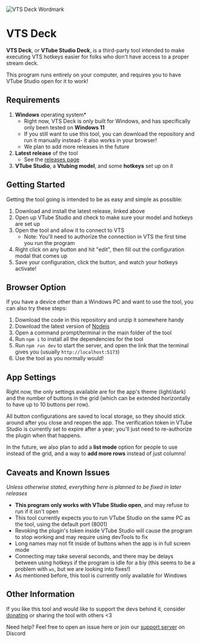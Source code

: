 ![VTS Deck Wordmark](https://cdn.greysdawn.com/img/ta5d0.png)

# VTS Deck
**VTS Deck**, or **VTube Studio Deck**, is a third-party tool intended to make executing 
VTS hotkeys easier for folks who don't have access to a proper stream deck.

This program runs entirely on your computer, and requires you to have VTube Studio open 
for it to work!

## Requirements
1. **Windows** operating system\*
   - Right now, VTS Deck is only built for Windows, and has specifically only been tested on **Windows 11**
   - If you still want to use this tool, you can download the repository and run it manually instead- it also works in your browser!
   - We plan to add more releases in the future
2. **Latest release** of the tool
   - See the [releases page](https://github.com/greys-tools/vts-deck/releases)
3. **VTube Studio**, a **Vtubing model**, and some **hotkeys** set up on it

## Getting Started
Getting the tool going is intended to be as easy and simple as possible:
1. Download and install the latest release, linked above
2. Open up VTube Studio and check to make sure your model and hotkeys are set up
3. Open the tool and allow it to connect to VTS
   - Note: You'll need to authorize the connection in VTS the first time you run the program
4. Right click on any button and hit "edit", then fill out the configuration modal that comes up
5. Save your configuration, click the button, and watch your hotkeys activate!

## Browser Option
If you have a device other than a Windows PC and want to use the tool, you can also try these steps:
1. Download the code in this repository and unzip it somewhere handy
2. Download the latest version of [Nodejs](https://nodejs.org/en)
3. Open a command prompt/terminal in the main folder of the tool
4. Run `npm i` to install all the dependencies for the tool
5. Run `npm run dev` to start the server, and open the link that the terminal gives you (usually `http://localhost:5173`)
6. Use the tool as you normally would!

## App Settings
Right now, the only settings available are for the app's theme (light/dark) and the number of buttons in the grid 
(which can be extended horizontally to have up to 10 buttons per row).

All button configurations are saved to local storage, so they should stick around after you close and reopen the app.
The verification token in VTube Studio is currently set to expire after a year; you'll just need to re-authorize the
plugin when that happens.

In the future, we also plan to add a **list mode** option for people to use instead of the grid, and a way to **add more rows**
instead of just columns!

## Caveats and Known Issues
*Unless otherwise stated, everything here is planned to be fixed in later releases*
- **This program only works with VTube Studio open**, and may refuse to run if it isn't open
- This tool currently expects you to run VTube Studio on the same PC as the tool, using the default port (8001)
- Revoking the plugin's token inside VTube Studio will cause the program to stop working and may require using devTools to fix
- Long names may not fit inside of buttons when the app is in full screen mode
- Connecting may take several seconds, and there may be delays between using hotkeys if the program is idle for a biy (this seems to be a problem with `ws`, but we are looking into fixes!)
- As mentioned before, this tool is currently only available for Windows

## Other Information
If you like this tool and would like to support the devs behind it, consider [donating](https://greys-dono.carrd.co/) or sharing the tool with others <3

Need help? Feel free to open an issue here or join our [support server](https://discord.gg/EvDmXGt) on Discord
